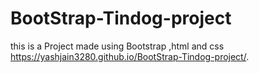 # BootStrap-Tindog-project
this is a Project made using Bootstrap ,html and css
https://yashjain3280.github.io/BootStrap-Tindog-project/.
